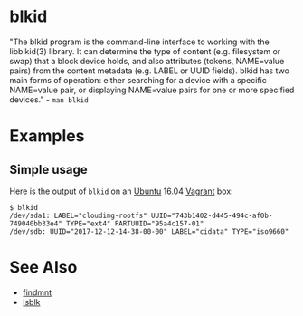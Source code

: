 # blkid

"The blkid program is the command-line interface to working with the libblkid(3) library. It can determine the type of content (e.g. filesystem or swap) that a block device holds, and also attributes (tokens, NAME=value pairs) from the content metadata (e.g. LABEL or UUID fields). blkid has two main forms of operation: either searching for a device with a specific NAME=value pair, or displaying NAME=value pairs for one or more specified devices." - `man blkid`

# Examples

## Simple usage

Here is the output of `blkid` on an [Ubuntu](ubuntu) 16.04 [Vagrant](vagrant) box:

```
$ blkid
/dev/sda1: LABEL="cloudimg-rootfs" UUID="743b1402-d445-494c-af0b-749040bb33e4" TYPE="ext4" PARTUUID="95a4c157-01"
/dev/sdb: UUID="2017-12-12-14-38-00-00" LABEL="cidata" TYPE="iso9660"
```

# See Also

- [findmnt](findmnt)
- [lsblk](lsblk)

